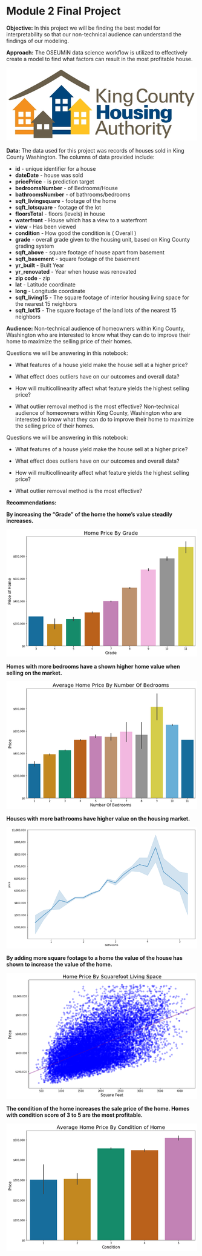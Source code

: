 
# Module 2 Final Project

**Objective:** In this project we will be finding the best model for interpretability so that our non-technical audience can understand the findings of our modeling. 

**Approach:** The OSEUMiN data science workflow is utilized to effectively create a model to find what factors can result in the most profitable house.

![](https://github.com/rachelbeery/dsc-mod-2-project-v2-1-onl01-dtsc-ft-070620/blob/master/king-county-housing-auuthority-logo.png)

**Data:** The data used for this project was records of houses sold in King County Washington. The columns of data provided include:

* **id** - unique identifier for a house
* **dateDate** - house was sold
* **pricePrice** -  is prediction target
* **bedroomsNumber** -  of Bedrooms/House
* **bathroomsNumber** -  of bathrooms/bedrooms
* **sqft_livingsquare** -  footage of the home
* **sqft_lotsquare** -  footage of the lot
* **floorsTotal** -  floors (levels) in house
* **waterfront** - House which has a view to a waterfront
* **view** - Has been viewed
* **condition** - How good the condition is ( Overall )
* **grade** - overall grade given to the housing unit, based on King County grading system
* **sqft_above** - square footage of house apart from basement
* **sqft_basement** - square footage of the basement
* **yr_built** - Built Year
* **yr_renovated** - Year when house was renovated
* **zip code** - zip
* **lat** - Latitude coordinate
* **long** - Longitude coordinate
* **sqft_living15** - The square footage of interior housing living space for the nearest 15 neighbors
* **sqft_lot15** - The square footage of the land lots of the nearest 15 neighbors

**Audience:** Non-technical audience of homeowners within King County, Washington who are interested to know what they can do to improve their home to maximize the selling price of their homes.

Questions we will be answering in this notebook:

* What features of a house yield make the house sell at a higher price?

* What effect does outliers have on our outcomes and overall data?

* How will multicollinearity affect what feature yields the highest selling price?

* What outlier removal method is the most effective?  Non-technical audience of homeowners within King County, Washington who are interested to know what they can do to improve their home to maximize the selling price of their homes.

Questions we will be answering in this notebook:

* What features of a house yield make the house sell at a higher price?

* What effect does outliers have on our outcomes and overall data?

* How will multicollinearity affect what feature yields the highest selling price?

* What outlier removal method is the most effective? 

**Recommendations:** 

**By increasing the “Grade” of the home the home’s value steadily increases.**

![](https://github.com/rachelbeery/dsc-mod-2-project-v2-1-onl01-dtsc-ft-070620/blob/master/Grade_home.png)

**Homes with more bedrooms  have a shown higher home value when selling on the market.**

![](https://github.com/rachelbeery/dsc-mod-2-project-v2-1-onl01-dtsc-ft-070620/blob/master/bedroom_home.png)

**Houses with more bathrooms have higher value on the housing market.**

![](https://github.com/rachelbeery/dsc-mod-2-project-v2-1-onl01-dtsc-ft-070620/blob/master/bathrooms_home.png)

**By adding more square footage to a home the value of the house has shown to increase the value of the home.**

![](https://github.com/rachelbeery/dsc-mod-2-project-v2-1-onl01-dtsc-ft-070620/blob/master/sqftliving.png)

**The condition of the home increases the sale price of the home. Homes with condition score of 3 to 5 are the most profitable.**

![](https://github.com/rachelbeery/dsc-mod-2-project-v2-1-onl01-dtsc-ft-070620/blob/master/condiiton.png)
